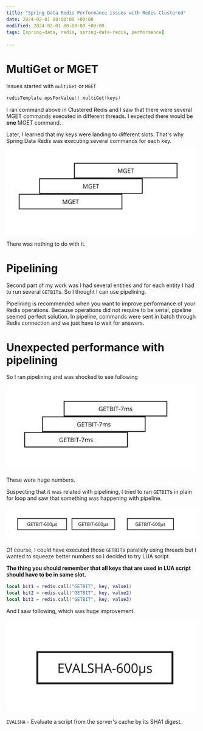 ```yaml
---
title: "Spring Data Redis Performance issues with Redis Clustered"
date: 2024-02-01 00:00:00 +00:00
modified: 2024-02-01 00:00:00 +00:00
tags: [spring-data, redis, spring-data-redis, performance]

---
```


# MultiGet or MGET

Issues started with `multiGet` or `MGET`

```kotlin
redisTemplate.opsForValue().multiGet(keys)
```
I ran command above in Clustered Redis and I saw that there were several MGET commands executed in different threads. I expected there would be **one** MGET command.

Later, I learned that my keys were landing to different slots. That's why Spring Data Redis was executing several commands for each key.

![alt text](/assets/img/spring-data-redis-clustered-performance-issues/image.png)

There was nothing to do with it.


# Pipelining

Second part of my work was I had several entities and for each entity I had to run several `GETBIT`s. So I thought I can use pipelining.

Pipelining is recommended when you want to improve performance of your Redis operations.
Because operations did not require to be serial, pipeline seemed perfect solution.
In pipeline, commands were sent in batch through Redis connection and we just have to wait for answers.

# Unexpected performance with pipelining

So I ran pipelining and was shocked to see following

![alt text](/assets/img/spring-data-redis-clustered-performance-issues/image-1.png)

These were huge numbers.

Suspecting that it was related with pipelining, I tried to ran `GETBIT`s in plain for loop and saw that something was happening with pipeline.

![alt text](/assets/img/spring-data-redis-clustered-performance-issues/image-2.png)

Of course, I could have executed those `GETBIT`s parallely using threads but I wanted to squeeze better numbers so I decided to try LUA script.

**The thing you should remember that all keys that are used in LUA script should have to be in same slot.**


```lua
local bit1 = redis.call("GETBIT", key, value1)
local bit2 = redis.call("GETBIT", key, value2)
local bit3 = redis.call("GETBIT", key, value3)
```

And I saw following, which was huge improvement.

![alt text](/assets/img/spring-data-redis-clustered-performance-issues/image-3.png)

`EVALSHA` - Evaluate a script from the server's cache by its SHA1 digest.
